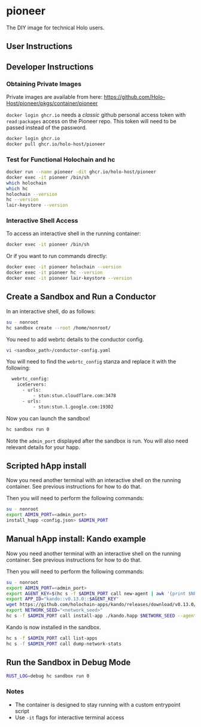 # pioneer

The DIY image for technical Holo users.

## User Instructions

## Developer Instructions

### Obtaining Private Images

Private images are available from here:
https://github.com/Holo-Host/pioneer/pkgs/container/pioneer

`docker login ghcr.io` needs a *classic* github personal access token with `read:packages` access on the Pioneer repo.  This token will need to be passed instead of the password.

```sh
docker login ghcr.io
docker pull ghcr.io/holo-host/pioneer
```

### Test for Functional Holochain and hc

```sh
docker run --name pioneer -dit ghcr.io/holo-host/pioneer
docker exec -it pioneer /bin/sh
which holochain
which hc
holochain --version
hc --version
lair-keystore --version
```

### Interactive Shell Access

To access an interactive shell in the running container:

```sh
docker exec -it pioneer /bin/sh
```

Or if you want to run commands directly:

```sh
docker exec -it pioneer holochain --version
docker exec -it pioneer hc --version
docker exec -it pioneer lair-keystore --version
```

## Create a Sandbox and Run a Conductor

In an interactive shell, do as follows:

```sh
su - nonroot
hc sandbox create --root /home/nonroot/
```

You need to add webrtc details to the conductor config.

```sh
vi <sandbox_path>/conductor-config.yaml
```

You will need to find the `webrtc_config` stanza and replace it with the following:

```sh
  webrtc_config:
    iceServers:
      - urls:
          - stun:stun.cloudflare.com:3478
      - urls:
          - stun:stun.l.google.com:19302
```

Now you can launch the sandbox!

```sh
hc sandbox run 0
```

Note the `admin_port` displayed after the sandbox is run.  You will also need relevant details for your happ.  

## Scripted hApp install
Now you need another terminal with an interactive shell on the running container.  See previous instructions for how to do that.

Then you will need to perform the following commands:

```sh
su - nonroot
export ADMIN_PORT=<admin_port>
install_happ <config.json> $ADMIN_PORT
```

## Manual hApp install: Kando example
Now you need another terminal with an interactive shell on the running container.  See previous instructions for how to do that.

Then you will need to perform the following commands:

```sh
su - nonroot
export ADMIN_PORT=<admin_port>
export AGENT_KEY=$(hc s -f $ADMIN_PORT call new-agent | awk '{print $NF}')
export APP_ID="kando::v0.13.0::$AGENT_KEY"
wget https://github.com/holochain-apps/kando/releases/download/v0.13.0/kando.happ
export NETWORK_SEED="<network_seed>"
hc s -f $ADMIN_PORT call install-app ./kando.happ $NETWORK_SEED --agent-key "$AGENT_KEY" --app-id "$APP_ID"

```

Kando is now installed in the sandbox.

```sh
hc s -f $ADMIN_PORT call list-apps
hc s -f $ADMIN_PORT call dump-network-stats

```

## Run the Sandbox in Debug Mode

```sh
RUST_LOG=debug hc sandbox run 0
```

### Notes

- The container is designed to stay running with a custom entrypoint script
- Use `-it` flags for interactive terminal access


